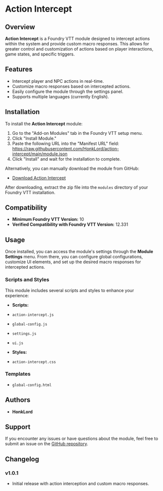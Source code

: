 # Action Intercept

## Overview

**Action Intercept** is a Foundry VTT module designed to intercept actions within the system and provide custom macro responses. This allows for greater control and customization of actions based on player interactions, game states, and specific triggers.

## Features

- Intercept player and NPC actions in real-time.
- Customize macro responses based on intercepted actions.
- Easily configure the module through the settings panel.
- Supports multiple languages (currently English).

## Installation

To install the **Action Intercept** module:

1. Go to the "Add-on Modules" tab in the Foundry VTT setup menu.
2. Click "Install Module."
3. Paste the following URL into the "Manifest URL" field:
   https://raw.githubusercontent.com/HonkLord/action-intercept/main/module.json
4. Click "Install" and wait for the installation to complete.

Alternatively, you can manually download the module from GitHub:

- [Download Action Intercept](https://github.com/HonkLord/action-intercept/archive/v1.0.1.zip)

After downloading, extract the zip file into the `modules` directory of your Foundry VTT installation.

## Compatibility

- **Minimum Foundry VTT Version:** 10
- **Verified Compatibility with Foundry VTT Version:** 12.331

## Usage

Once installed, you can access the module's settings through the **Module Settings** menu. From there, you can configure global configurations, customize UI elements, and set up the desired macro responses for intercepted actions.

### Scripts and Styles

This module includes several scripts and styles to enhance your experience:

- **Scripts:**
- `action-intercept.js`
- `global-config.js`
- `settings.js`
- `ui.js`

- **Styles:**
- `action-intercept.css`

### Templates

- `global-config.html`

## Authors

- **HonkLord**

## Support

If you encounter any issues or have questions about the module, feel free to submit an issue on the [GitHub repository](https://github.com/HonkLord/action-intercept/issues).

## Changelog

### v1.0.1

- Initial release with action interception and custom macro responses.
